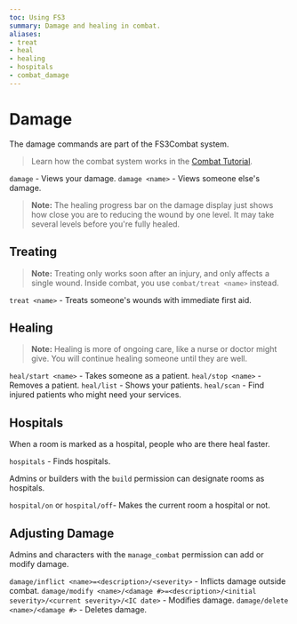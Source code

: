 ```yaml
---
toc: Using FS3
summary: Damage and healing in combat.
aliases:
- treat
- heal
- healing
- hospitals
- combat_damage
---
```


# Damage

The damage commands are part of the FS3Combat system.

> Learn how the combat system works in the [Combat Tutorial](/help/fs3combat_tutorial).

`damage` - Views your damage. 
`damage <name>` - Views someone else's damage.

> **Note:** The healing progress bar on the damage display just shows how close you are to reducing the wound by one level. It may take several levels before you're fully healed.

## Treating

> **Note:** Treating only works soon after an injury, and only affects a single wound.  Inside combat, you use `combat/treat <name>` instead.

`treat <name>` - Treats someone's wounds with immediate first aid.

## Healing

> **Note:** Healing is more of ongoing care, like a nurse or doctor might give. You will continue healing someone until they are well. 

`heal/start <name>` - Takes someone as a patient.
`heal/stop <name>` - Removes a patient.
`heal/list` - Shows your patients.
`heal/scan` - Find injured patients who might need your services.

## Hospitals

When a room is marked as a hospital, people who are there heal faster.  

`hospitals` - Finds hospitals.

Admins or builders with the `build` permission can designate rooms as hospitals.

`hospital/on` or `hospital/off`- Makes the current room a hospital or not.

## Adjusting Damage

Admins and characters with the `manage_combat` permission can add or modify damage.

`damage/inflict <name>=<description>/<severity>` - Inflicts damage outside combat.
`damage/modify <name>/<damage #>=<description>/<initial severity>/<current severity>/<IC date>` - Modifies damage.
`damage/delete <name>/<damage #>` - Deletes damage.